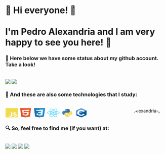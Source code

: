# 🌟 Hi everyone! 🌟 <br /> <br /> I'm Pedro Alexandria and I am very happy to see you here! 🫶

### 👀 Here below we have some status about my github account. Take a look!

<br />

<a href="https://github-readme-stats.vercel.app/api?username=AlexandriaPedro&count_private=true&show_icons=true&theme=dracula">
  <img align="center" src="https://github-readme-stats.vercel.app/api?username=AlexandriaPedro&count_private=true&show_icons=true&theme=dracula" />
</a>
<a href="https://github-readme-stats.vercel.app/api/top-langs/?username=ALexandriaPedro&layout=compact&theme=dracula">
  <img align="center" src="https://github-readme-stats.vercel.app/api/top-langs/?username=ALexandriaPedro&layout=compact&theme=dracula" />
</a>

### 📖 And these are also some technologies that I study:

<div style="display: inline_block"><br>
  <img align="center" alt="Alexandria-Js" height="30" width="40" src="https://raw.githubusercontent.com/devicons/devicon/master/icons/javascript/javascript-plain.svg">
  <img align="center" alt="Alexandria-HTML" height="30" width="40" src="https://raw.githubusercontent.com/devicons/devicon/master/icons/html5/html5-original.svg">
  <img align="center" alt="Alexandria-CSS" height="30" width="40" src="https://raw.githubusercontent.com/devicons/devicon/master/icons/css3/css3-original.svg">
  <img align="center" alt="Alexandria-React" height="30" width="40" src="https://raw.githubusercontent.com/devicons/devicon/master/icons/react/react-original.svg">
  <img align="center" alt="Alexandria-Python" height="30" width="40" src="https://raw.githubusercontent.com/devicons/devicon/master/icons/python/python-original.svg">
  <img align="center" alt="Alexandria-C" height="30" width="40" src="https://raw.githubusercontent.com/devicons/devicon/1119b9f84c0290e0f0b38982099a2bd027a48bf1/icons/c/c-original.svg">
 
  <img align="right" alt="Alexandria-pic" height="150" style="border-radius:50px;" src="https://cdn.discordapp.com/attachments/929741193481453598/1074851159564628038/download20230201205319.png?width=676&height=676">
</div>

### 🔍 So, feel free to find me (if you want) at:
<br />
<div> 
  <a href = "mailto:alexandriapedroo@gmail.com"><img src="https://img.shields.io/badge/Gmail-D14836?style=for-the-badge&logo=gmail&logoColor=white"></a>
  <a href="https://www.linkedin.com/in/pedro-alexandria-212a8824b" target="_blank"><img src="https://img.shields.io/badge/-LinkedIn-%230077B5?style=for-the-badge&logo=linkedin&logoColor=white" target="_blank"></a>
  <a href="https://www.codewars.com/users/AlexandriaPedro" target="_blank"><img src="https://img.shields.io/badge/Codewars-B1361E?style=for-the-badge&logo=Codewars&logoColor=white" target="_blank"></a>
  <a href="https://www.hackerrank.com/alexandriapedroo" target="_blank"><img src="https://img.shields.io/badge/-Hackerrank-2EC866?style=for-the-badge&logo=HackerRank&logoColor=white" target="_blank"></a>
</div>

